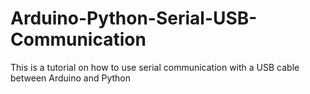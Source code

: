 # Arduino-Python-Serial-USB-Communication
This is a tutorial on how to use serial communication with a USB cable between Arduino and Python
